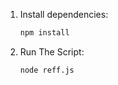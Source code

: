 1. Install dependencies:
   ```bash
   npm install
   ```
2. Run The Script: 
   ```bash
   node reff.js
   ```
